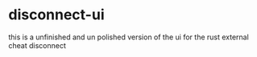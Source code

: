# disconnect-ui
this is a unfinished and un polished version of the ui for the rust external cheat disconnect
